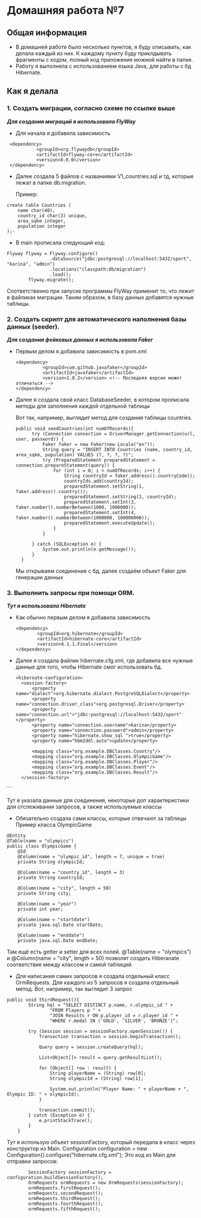 # Домашняя работа №7
## Общая информация
- В домашней работе было несколько пунктов, я буду описывать, как делала каждый из них. К каждому пункту буду приклдывать фрагменты с кодом, полный код приложения можной найти в папке.
- Работу я выполняла с использованием языка Java, для работы с бд Hibernate.


## Как я делала
### 1. Создать миграции, согласно схеме по ссылке выше
***Для создания миграций я использовала FlyWay***
- Для начала я добавила зависимость
 ```
  <dependency>
            <groupId>org.flywaydb</groupId>
            <artifactId>flyway-core</artifactId>
            <version>8.0.0</version>
  </dependency>
```
- Далее создала 5 файлов с названиями V1_countries.sql и тд, которые лежат в папке db.migration.
  
  Пример:
```
create table Countries (
    name char(40),
    country_id char(3) unique,
    area_sqkm integer,
    population integer
);-
```
- В main прописала следующий код:
```
Flyway flyway = Flyway.configure()
                .dataSource("jdbc:postgresql://localhost:5432/sport", "karina", "admin")
                .locations("classpath:db/migration")
                .load();
        flyway.migrate();
```
Соответственно при запуске программы FlyWay применит то, что лежит в файликах миграции. Таким образом, в базу данных добавятся нужные таблицы.

### 2. Создать скрипт для автоматического наполнения базы данных (seeder).
***Для создания фейковых данных я использовала Faker***
- Первым делом я добавила зависимость в pom.xml
  ```
  <dependency>
            <groupId>com.github.javafaker</groupId>
            <artifactId>javafaker</artifactId>
            <version>1.0.2</version> <!-- Последняя версия может отличаться -->
  </dependency>
  ```

- Далее я создала свой класс DatabaseSeeder, в котором прописала методы для заполнения каждой отдельной таблицы

  Вот так, например, выглядит метод для создания таблицы countries.
  ```
  public void seedCountries(int numOfRecords){
        try (Connection connection = DriverManager.getConnection(url, user, password)) {
            Faker faker = new Faker(new Locale("en"));
            String query = "INSERT INTO Countries (name, country_id, area_sqkm, population) VALUES (?, ?, ?, ?)";
            try (PreparedStatement preparedStatement = connection.prepareStatement(query)) {
                for (int i = 0; i < numOfRecords; i++) {
                    String countryId = faker.address().countryCode();
                    countryIds.add(countryId);
                    preparedStatement.setString(1, faker.address().country());
                    preparedStatement.setString(2, countryId);
                    preparedStatement.setInt(3, faker.number().numberBetween(1000, 1000000));
                    preparedStatement.setInt(4, faker.number().numberBetween(1000000, 100000000));
                    preparedStatement.executeUpdate();
                }
            }

        } catch (SQLException e) {
            System.out.println(e.getMessage());
        }
    }
  ```
  Мы открываем соединение с бд, далее создаём объект Faker для генерации данных

### 3. Выполнить запросы при помощи ORM.
***Тут я использовала Hibernate***
- Как обычно первым делом я добавила зависимость
    ```
    <dependency>
            <groupId>org.hibernate</groupId>
            <artifactId>hibernate-core</artifactId>
            <version>6.1.1.Final</version>
    </dependency>
    ```
- Далее я создала файлик hibernate.cfg.xml, где добавила все нужные данные для того, чтобы Hibernate смог использовать бд.
  ```
  <hibernate-configuration>
    <session-factory>
        <property name="dialect">org.hibernate.dialect.PostgreSQLDialect</property>
        <property name="connection.driver_class">org.postgresql.Driver</property>
        <property name="connection.url">"jdbc:postgresql://localhost:5432/sport"</property>
        <property name="connection.username">karina</property>
        <property name="connection.password">admin</property>
        <property name="hibernate.show_sql ">true</property>
        <property name="hbm2ddl.auto">update</property>

        <mapping class="org.example.DBClasses.Country"/>
        <mapping class="org.example.DBClasses.OlympicGame"/>
        <mapping class="org.example.DBClasses.Player"/>
        <mapping class="org.example.DBClasses.Event"/>
        <mapping class="org.example.DBClasses.Result"/>
    </session-factory>
</hibernate-configuration>
  ```
  
Тут я указала данные для соединения, некоторые доп характеристики для отслеживания запросов, а также используемые классы
- Обязательно создала сами классы, которые отвечают за таблицы
Пример класса OlympicGame

```
@Entity
@Table(name = "olympics")
public class OlympicGame {
    @Id
    @Column(name = "olympic_id", length = 7, unique = true)
    private String olympicId;

    @Column(name = "country_id", length = 3)
    private String countryId;

    @Column(name = "city", length = 50)
    private String city;

    @Column(name = "year")
    private int year;

    @Column(name = "startdate")
    private java.sql.Date startDate;

    @Column(name = "enddate")
    private java.sql.Date endDate;
```
Там ещё есть getter и setter для всех полей.
@Table(name = "olympics") и @Column(name = "city", length = 50) позволят создать Hiberanate соответствие между классом и самой таблицей.

- Для написания самих запросов я создала отдельный класс OrmRequests. Для каждого из 5 запросов я создала отдельный метод.
Вот, например, так выглядит 3 запрос
```
public void thirdRequest(){
        String hql = "SELECT DISTINCT p.name, r.olympic_id " +
                "FROM Players p " +
                "JOIN Results r ON p.player_id = r.player_id " +
                "WHERE r.medal IN ('GOLD', 'SILVER', 'BRONZE')";

        try (Session session = sessionFactory.openSession()) {
            Transaction transaction = session.beginTransaction();

            Query query = session.createQuery(hql);

            List<Object[]> result = query.getResultList();

            for (Object[] row : result) {
                String playerName = (String) row[0];
                String olympicId = (String) row[1];

                System.out.println("Player Name: " + playerName + ", Olympic ID: " + olympicId);
            }

            transaction.commit();
        } catch (Exception e) {
            e.printStackTrace();
        }
    }
```
Тут я использую объект sessionFactory, который передала в класс через конструктор из Main.
Configuration configuration = new Configuration().configure("hibernate.cfg.xml");
Это код из Main для отправки запросов:
```
        SessionFactory sessionFactory = configuration.buildSessionFactory();
        OrmRequests ormRequests = new OrmRequests(sessionFactory);
        ormRequests.firstRequest();
        ormRequests.secondRequest();
        ormRequests.thirdRequest();
        ormRequests.fourthRequest();
        ormRequests.fifthRequest();
```
